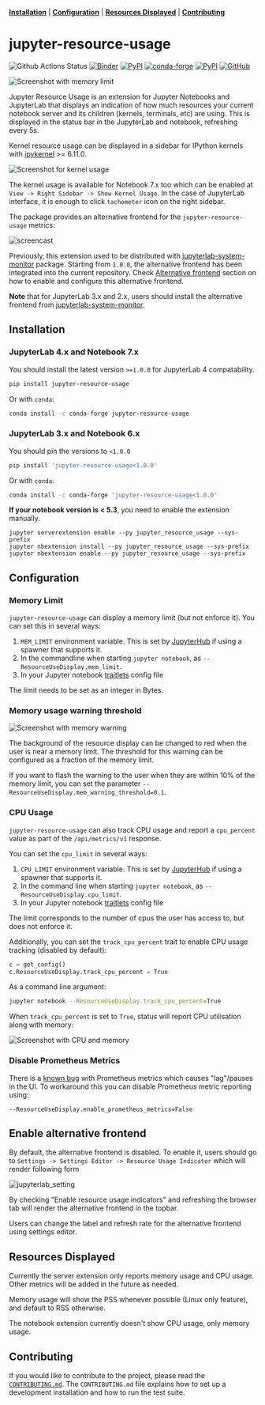 **[Installation](#installation)** |
**[Configuration](#configuration)** |
**[Resources Displayed](#resources-displayed)** |
**[Contributing](#contributing)**

# jupyter-resource-usage

![Github Actions Status](https://github.com/jupyter-server/jupyter-resource-usage/workflows/Tests/badge.svg)
[![Binder](https://mybinder.org/badge_logo.svg)](https://mybinder.org/v2/gh/jupyter-server/jupyter-resource-usage/main)
[![PyPI](https://img.shields.io/pypi/v/jupyter-resource-usage)](https://pypi.python.org/pypi/jupyter-resource-usage)
[![conda-forge](https://img.shields.io/conda/vn/conda-forge/jupyter-resource-usage.svg)](https://anaconda.org/conda-forge/jupyter-resource-usage)
[![PyPI](https://img.shields.io/pypi/l/jupyter-resource-usage)](https://pypi.python.org/pypi/jupyter-resource-usage)
[![GitHub](https://img.shields.io/badge/issue_tracking-github-blue?logo=github)](https://github.com/jupyter-server/jupyter-resource-usage/issues)

![Screenshot with memory limit](./doc/statusbar.png)

Jupyter Resource Usage is an extension for Jupyter Notebooks and JupyterLab that
displays an indication of how much resources your current notebook server and
its children (kernels, terminals, etc) are using. This is displayed in the
status bar in the JupyterLab and notebook, refreshing every 5s.

Kernel resource usage can be displayed in a sidebar for IPython kernels with
[ipykernel](https://github.com/ipython/ipykernel) >= 6.11.0.

![Screenshot for kernel usage](./doc/kernel-usage.png)

The kernel usage is available for Notebook 7.x too which can be enabled at
`View -> Right Sidebar -> Show Kernel Usage`. In the case of JupyterLab interface, it is
enough to click `tachometer` icon on the right sidebar.

The package provides an alternative frontend for the `jupyter-resource-usage` metrics:

![screencast](./doc/topbar.gif)

Previously, this extension used to be distributed with
[jupyterlab-system-monitor](https://github.com/jtpio/jupyterlab-system-monitor) package.
Starting from `1.0.0`, the alternative frontend has been integrated into the
current repository. Check [Alternative frontend](#enable-alternative-frontend) section
on how to enable and configure this alternative frontend.

**Note** that for JupyterLab 3.x and 2.x, users should install the alternative frontend
from [jupyterlab-system-monitor](https://github.com/jtpio/jupyterlab-system-monitor).

## Installation

### JupyterLab 4.x and Notebook 7.x

You should install the latest version `>=1.0.0` for JupyterLab 4 compatability.

```bash
pip install jupyter-resource-usage
```

Or with `conda`:

```bash
conda install -c conda-forge jupyter-resource-usage
```

### JupyterLab 3.x and Notebook 6.x

You should pin the versions to `<1.0.0`

```bash
pip install 'jupyter-resource-usage<1.0.0'
```

Or with `conda`:

```bash
conda install -c conda-forge 'jupyter-resource-usage<1.0.0'
```

**If your notebook version is < 5.3**, you need to enable the extension manually.

```
jupyter serverextension enable --py jupyter_resource_usage --sys-prefix
jupyter nbextension install --py jupyter_resource_usage --sys-prefix
jupyter nbextension enable --py jupyter_resource_usage --sys-prefix
```

## Configuration

### Memory Limit

`jupyter-resource-usage` can display a memory limit (but not enforce it). You can set this
in several ways:

1. `MEM_LIMIT` environment variable. This is set by [JupyterHub](https://github.com/jupyterhub/jupyterhub/)
   if using a spawner that supports it.
2. In the commandline when starting `jupyter notebook`, as `--ResourceUseDisplay.mem_limit`.
3. In your Jupyter notebook [traitlets](https://traitlets.readthedocs.io/en/stable/) config file

The limit needs to be set as an integer in Bytes.

### Memory usage warning threshold

![Screenshot with memory warning](./doc/statusbar-warn.png)

The background of the resource display can be changed to red when the user is near a memory limit.
The threshold for this warning can be configured as a fraction of the memory limit.

If you want to flash the warning to the user when they are within 10% of the memory limit, you
can set the parameter `--ResourceUseDisplay.mem_warning_threshold=0.1`.

### CPU Usage

`jupyter-resource-usage` can also track CPU usage and report a `cpu_percent` value as part of the `/api/metrics/v1` response.

You can set the `cpu_limit` in several ways:

1. `CPU_LIMIT` environment variable. This is set by [JupyterHub](https://github.com/jupyterhub/jupyterhub/)
   if using a spawner that supports it.
2. In the command line when starting `jupyter notebook`, as `--ResourceUseDisplay.cpu_limit`.
3. In your Jupyter notebook [traitlets](https://traitlets.readthedocs.io/en/stable/) config file

The limit corresponds to the number of cpus the user has access to, but does not enforce it.

Additionally, you can set the `track_cpu_percent` trait to enable CPU usage tracking (disabled by default):

```python
c = get_config()
c.ResourceUseDisplay.track_cpu_percent = True
```

As a command line argument:

```bash
jupyter notebook --ResourceUseDisplay.track_cpu_percent=True
```

When `track_cpu_percent` is set to `True`, status will report CPU utilisation along with
memory:

![Screenshot with CPU and memory](./doc/statusbar-cpu.png)

### Disable Prometheus Metrics

There is a [known bug](https://github.com/jupyter-server/jupyter-resource-usage/issues/123) with Prometheus metrics which
causes "lag"/pauses in the UI. To workaround this you can disable Prometheus metric reporting using:

```
--ResourceUseDisplay.enable_prometheus_metrics=False
```

## Enable alternative frontend

By default, the alternative frontend is disabled. To enable it, users should go to
`Settings -> Settings Editor -> Resource Usage Indicator` which will render following
form

![jupyterlab_setting](./doc/settings.png)

By checking "Enable resource usage indicators" and refreshing the browser tab will
render the alternative frontend in the topbar.

Users can change the label and refresh rate for the alternative frontend using settings
editor.

## Resources Displayed

Currently the server extension only reports memory usage and CPU usage. Other metrics will be added in the future as needed.

Memory usage will show the PSS whenever possible (Linux only feature), and default to RSS otherwise.

The notebook extension currently doesn't show CPU usage, only memory usage.

## Contributing

If you would like to contribute to the project, please read the [`CONTRIBUTING.md`](CONTRIBUTING.md). The `CONTRIBUTING.md` file
explains how to set up a development installation and how to run the test suite.
